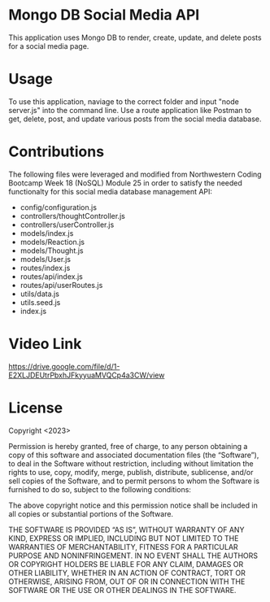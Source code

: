 # Mongo DB Social Media API

This application uses Mongo DB to render, create, update, and delete posts for a social media page.

# Usage

To use this application, naviage to the correct folder and input "node server.js" into the command line. Use a route application like Postman to get, delete, post, and update various posts from the social media database.

# Contributions

The following files were leveraged and modified from Northwestern Coding Bootcamp Week 18 (NoSQL) Module 25 in order to satisfy the needed functionalty for this social media database management API:

- config/configuration.js
- controllers/thoughtController.js
- controllers/userController.js
- models/index.js
- models/Reaction.js
- models/Thought.js
- models/User.js
- routes/index.js
- routes/api/index.js
- routes/api/userRoutes.js
- utils/data.js
- utils.seed.js
- index.js

# Video Link

https://drive.google.com/file/d/1-E2XLJDEUtrPbxhJFkyyuaMVQCp4a3CW/view

# License

Copyright <2023> <tmcmanus95>

Permission is hereby granted, free of charge, to any person obtaining a copy of this software and associated documentation files (the “Software”), to deal in the Software without restriction, including without limitation the rights to use, copy, modify, merge, publish, distribute, sublicense, and/or sell copies of the Software, and to permit persons to whom the Software is furnished to do so, subject to the following conditions:

The above copyright notice and this permission notice shall be included in all copies or substantial portions of the Software.

THE SOFTWARE IS PROVIDED “AS IS”, WITHOUT WARRANTY OF ANY KIND, EXPRESS OR IMPLIED, INCLUDING BUT NOT LIMITED TO THE WARRANTIES OF MERCHANTABILITY, FITNESS FOR A PARTICULAR PURPOSE AND NONINFRINGEMENT. IN NO EVENT SHALL THE AUTHORS OR COPYRIGHT HOLDERS BE LIABLE FOR ANY CLAIM, DAMAGES OR OTHER LIABILITY, WHETHER IN AN ACTION OF CONTRACT, TORT OR OTHERWISE, ARISING FROM, OUT OF OR IN CONNECTION WITH THE SOFTWARE OR THE USE OR OTHER DEALINGS IN THE SOFTWARE.
